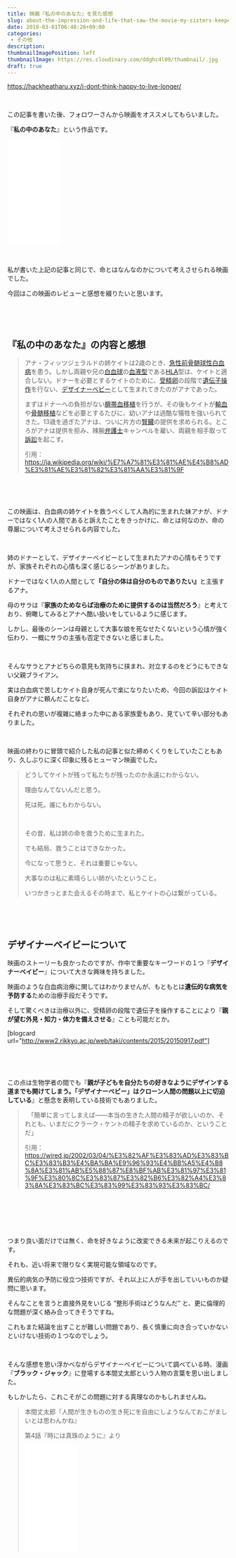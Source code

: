 ```yaml
---
title: 映画『私の中のあなた』を見た感想
slug: about-the-impression-and-life-that-saw-the-movie-my-sisters-keeper
date: 2019-03-01T06:48:28+09:00
categories: 
 - その他
description: 
thumbnailImagePosition: left
thumbnailImage: https://res.cloudinary.com/ddghc4l09/thumbnail/.jpg
draft: true
---
```


<!--more-->

https://hackheatharu.xyz/i-dont-think-happy-to-live-longer/

&nbsp;

この記事を書いた後、フォロワーさんから映画をオススメしてもらいました。

『<strong>私の中のあなた</strong>』という作品です。

<iframe style="width: 120px; height: 240px;" src="//rcm-fe.amazon-adsystem.com/e/cm?lt1=_blank&amp;bc1=000000&amp;IS2=1&amp;bg1=FFFFFF&amp;fc1=000000&amp;lc1=0000FF&amp;t=25haruhiro03-22&amp;language=ja_JP&amp;o=9&amp;p=8&amp;l=as4&amp;m=amazon&amp;f=ifr&amp;ref=as_ss_li_til&amp;asins=B00GCH7S9G&amp;linkId=5b936a06cd6a68ceefe8cdedea9db75c" frameborder="0" marginwidth="0" marginheight="0" scrolling="no"></iframe>

&nbsp;

私が書いた上記の記事と同じで、命とはなんなのかについて考えさせられる映画でした。

今回はこの映画のレビューと感想を綴りたいと思います。

&nbsp;

&nbsp;
<h2>『私の中のあなた』の内容と感想</h2>
<blockquote>アナ・フィッツジェラルドの姉ケイトは2歳のとき、<a title="急性骨髄性白血病" href="https://ja.wikipedia.org/wiki/%E6%80%A5%E6%80%A7%E9%AA%A8%E9%AB%84%E6%80%A7%E7%99%BD%E8%A1%80%E7%97%85#FAB%E5%88%86%E9%A1%9E">急性前骨髄球性白血病</a>を患う。しかし両親や兄の<a title="白血球" href="https://ja.wikipedia.org/wiki/%E7%99%BD%E8%A1%80%E7%90%83">白血球</a>の<a title="血液型" href="https://ja.wikipedia.org/wiki/%E8%A1%80%E6%B6%B2%E5%9E%8B">血液型</a>である<a title="ヒト白血球型抗原" href="https://ja.wikipedia.org/wiki/%E3%83%92%E3%83%88%E7%99%BD%E8%A1%80%E7%90%83%E5%9E%8B%E6%8A%97%E5%8E%9F">HLA</a>型は、ケイトと適合しない。ドナーを必要とするケイトのために、<a title="受精卵" href="https://ja.wikipedia.org/wiki/%E5%8F%97%E7%B2%BE%E5%8D%B5">受精卵</a>の段階で<a class="mw-redirect" title="遺伝子操作" href="https://ja.wikipedia.org/wiki/%E9%81%BA%E4%BC%9D%E5%AD%90%E6%93%8D%E4%BD%9C">遺伝子操作</a>を行ない、<a title="デザイナーベビー" href="https://ja.wikipedia.org/wiki/%E3%83%87%E3%82%B6%E3%82%A4%E3%83%8A%E3%83%BC%E3%83%99%E3%83%93%E3%83%BC">デザイナーベビー</a>として生まれてきたのがアナであった。

まずはドナーへの負担がない<a title="臍帯血" href="https://ja.wikipedia.org/wiki/%E8%87%8D%E5%B8%AF%E8%A1%80">臍帯血</a><a title="移植 (医療)" href="https://ja.wikipedia.org/wiki/%E7%A7%BB%E6%A4%8D_(%E5%8C%BB%E7%99%82)">移植</a>を行うが、その後もケイトが<a title="輸血" href="https://ja.wikipedia.org/wiki/%E8%BC%B8%E8%A1%80">輸血</a>や<a title="骨髄移植" href="https://ja.wikipedia.org/wiki/%E9%AA%A8%E9%AB%84%E7%A7%BB%E6%A4%8D">骨髄移植</a>などを必要とするたびに、幼いアナは過酷な犠牲を強いられてきた。13歳を過ぎたアナは、ついに片方の<a title="腎臓" href="https://ja.wikipedia.org/wiki/%E8%85%8E%E8%87%93">腎臓</a>の提供を求められる。ところがアナは提供を拒み、辣腕<a title="弁護士" href="https://ja.wikipedia.org/wiki/%E5%BC%81%E8%AD%B7%E5%A3%AB">弁護士</a>キャンベルを雇い、両親を相手取って<a title="訴訟" href="https://ja.wikipedia.org/wiki/%E8%A8%B4%E8%A8%9F">訴訟</a>を起こす。

引用：<a href="https://ja.wikipedia.org/wiki/%E7%A7%81%E3%81%AE%E4%B8%AD%E3%81%AE%E3%81%82%E3%81%AA%E3%81%9F">https://ja.wikipedia.org/wiki/%E7%A7%81%E3%81%AE%E4%B8%AD%E3%81%AE%E3%81%82%E3%81%AA%E3%81%9F</a></blockquote>
&nbsp;

&nbsp;

この映画は、白血病の姉ケイトを救うべくして人為的に生まれた妹アナが、ドナーではなく1人の人間であると訴えたことをきっかけに、命とは何なのか、命の尊厳について考えさせられる内容でした。

&nbsp;

姉のドナーとして、デザイナーベイビーとして生まれたアナの心情もそうですが、家族それぞれの心情も深く感じるシーンがありました。

ドナーではなく1人の人間として<strong>『</strong><strong>自分の体は自分のものでありたい』</strong>と主張するアナ。

母のサラは『<strong>家族のためならば治療のために提供するのは当然だろう</strong>』と考えており、俯瞰してみるとアナへ酷い扱いをしているように感じます。

しかし、最後のシーンは母親として大事な娘を死なせたくないという心情が強く伝わり、一概にサラの主張も否定できないと感じました。

&nbsp;

そんなサラとアナどちらの意見も気持ちに挟まれ、対立するのをどうにもできない父親ブライアン。

実は白血病で苦しむケイト自身が死んで楽になりたいため、今回の訴訟はケイト自身がアナに頼んだことなど。

それぞれの思いが複雑に絡まった中にある家族愛もあり、見ていて辛い部分もありました。

&nbsp;

映画の終わりに冒頭で紹介した私の記事と似た締めくくりをしていたこともあり、久しぶりに深く印象に残るヒューマン映画でした。
<blockquote>どうしてケイトが残って私たちが残ったのか永遠にわからない。

理由なんてないんだと思う。

死は死。誰にもわからない。

&nbsp;

その昔、私は姉の命を救うために生まれた。

でも結局、救うことはできなかった。

今になって思うと、それは重要じゃない。

大事なのは私に素晴らしい姉がいたということ。

いつかきっとまた会えるその時まで、私とケイトの心は繋がっている。</blockquote>
&nbsp;

&nbsp;
<h2>デザイナーベイビーについて</h2>
映画のストーリーも良かったのですが、作中で重要なキーワードの１つ『<strong>デザイナーベイビー</strong>』について大きな興味を持ちました。

映画のような白血病治療に関してはわかりませんが、もともとは<strong>遺伝的な病気を予防する</strong>ための治療手段だそうです。

そして驚くべきは治療以外に、受精卵の段階で遺伝子を操作することにより『<strong>親が望む外見・知力・体力を備えさせる</strong>』ことも可能だとか。

[blogcard url="http://www2.rikkyo.ac.jp/web/taki/contents/2015/20150917.pdf"]

&nbsp;

&nbsp;

この点は生物学者の間でも『<strong>親が子どもを自分たちの好きなようにデザインする道までも開けてしまう。「デザイナーベビー」はクローン人間の問題以上に切迫している</strong>』と懸念を表明している技術でもありました。
<blockquote>　「簡単に言ってしまえば――本当の生きた人間の精子が欲しいのか、それとも、いまだにクラーク・ケントの精子を求めているのか、ということだ」

引用：<a href="https://wired.jp/2002/03/04/%E3%82%AF%E3%83%AD%E3%83%BC%E3%83%B3%E4%BA%BA%E9%96%93%E4%BB%A5%E4%B8%8A%E3%81%AB%E5%88%87%E8%BF%AB%E3%81%97%E3%81%9F%E3%80%8C%E3%83%87%E3%82%B6%E3%82%A4%E3%83%8A%E3%83%BC%E3%83%99%E3%83%93%E3%83%BC/">https://wired.jp/2002/03/04/%E3%82%AF%E3%83%AD%E3%83%BC%E3%83%B3%E4%BA%BA%E9%96%93%E4%BB%A5%E4%B8%8A%E3%81%AB%E5%88%87%E8%BF%AB%E3%81%97%E3%81%9F%E3%80%8C%E3%83%87%E3%82%B6%E3%82%A4%E3%83%8A%E3%83%BC%E3%83%99%E3%83%93%E3%83%BC/</a></blockquote>
&nbsp;

&nbsp;

&nbsp;

つまり良い面だけでは無く、命を好きなように改変できる未来が起こりえるのです。

それも、近い将来で限りなく実現可能な領域なのです。

異伝的病気の予防に役立つ技術ですが、それ以上に人が手を出していいものか疑問に思います。

そんなことを言うと直接外見をいじる ”整形手術はどうなんだ” と、更に倫理的な問題が深く絡み合ってきそうですね。

これもまた結論を出すことが難しい問題であり、長く慎重に向き合っていかないといけない技術の１つなのでしょう。

&nbsp;

そんな感想を思い浮かべながらデザイナーベイビーについて調べている時、漫画『<strong>ブラック・ジャック</strong>』に登場する本間丈太郎という人物の言葉を思い出しました。

もしかしたら、これこそがこの問題に対する真理なのかもしれませんね。
<blockquote>本間丈太郎『人間が生きものの生き死にを自由にしようなんておこがましいとは思わんかね』

第4話『時には真珠のように』より

<iframe style="width: 120px; height: 240px;" src="//rcm-fe.amazon-adsystem.com/e/cm?lt1=_blank&amp;bc1=000000&amp;IS2=1&amp;bg1=FFFFFF&amp;fc1=000000&amp;lc1=0000FF&amp;t=25haruhiro03-22&amp;language=ja_JP&amp;o=9&amp;p=8&amp;l=as4&amp;m=amazon&amp;f=ifr&amp;ref=as_ss_li_til&amp;asins=B00XPFVDWG&amp;linkId=aae6b8f68cd5d676c5e799b8934ec43f" frameborder="0" marginwidth="0" marginheight="0" scrolling="no"></iframe></blockquote>
